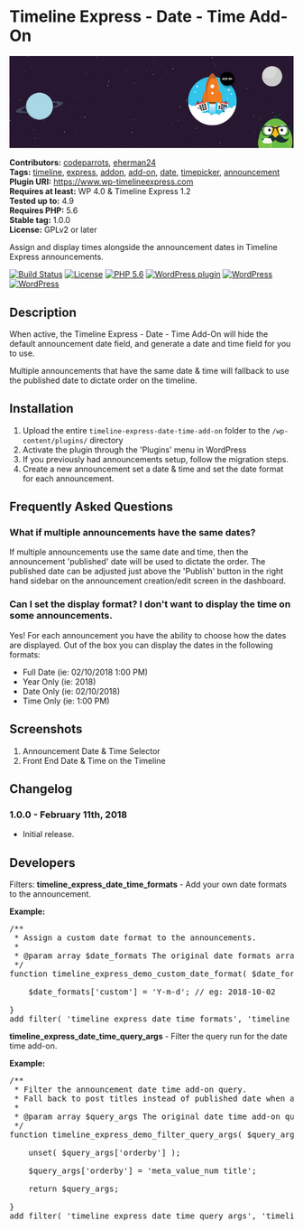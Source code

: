 # Timeline Express - Date - Time Add-On #
![Banner Image](wp-org-assets/banner-772x250.jpg)

**Contributors:** [codeparrots](https://profiles.wordpress.org/codeparrots), [eherman24](https://profiles.wordpress.org/eherman24)  
**Tags:** [timeline](https://wordpress.org/plugins/tags/timeline/), [express](https://wordpress.org/plugins/tags/express/), [addon](https://wordpress.org/plugins/tags/addon/), [add-on](https://wordpress.org/plugins/tags/add-on/), [date](https://wordpress.org/plugins/tags/date/), [timepicker](https://wordpress.org/plugins/tags/timepicker/), [announcement](https://wordpress.org/plugins/tags/announcement/)  
**Plugin URI:** https://www.wp-timelineexpress.com  
**Requires at least:** WP 4.0 & Timeline Express 1.2  
**Tested up to:** 4.9  
**Requires PHP:** 5.6  
**Stable tag:** 1.0.0  
**License:** GPLv2 or later  

Assign and display times alongside the announcement dates in Timeline Express announcements.

[![Build Status](https://travis-ci.org/codeparrots/timeline-express-date-time-add-on.svg?branch=master)](https://travis-ci.org/codeparrots/timeline-express-date-time-add-on) [![License](https://img.shields.io/badge/license-GPL--2.0-brightgreen.svg)](https://github.com/codeparrots/timeline-express-date-time-add-on/blob/master/license.txt) [![PHP 5.6](https://img.shields.io/badge/php-5.6-8892bf.svg)](https://secure.php.net/supported-versions.php) [![WordPress plugin](https://img.shields.io/wordpress/plugin/v/timeline-express-date-time-add-on.svg)](https://wordpress.org/plugins/timeline-express-date-time-add-on/) [![WordPress](https://img.shields.io/wordpress/v/timeline-express-date-time-add-on.svg)](https://img.shields.io/wordpress/v/timeline-express-date-time-add-on.svg) [![WordPress](https://img.shields.io/wordpress/plugin/dt/timeline-express-date-time-add-on.svg)](https://wordpress.org/plugins/timeline-express-date-time-add-on/)  

## Description ##

When active, the Timeline Express - Date - Time Add-On will hide the default announcement date field, and generate a date and time field for you to use.

Multiple announcements that have the same date & time will fallback to use the published date to dictate order on the timeline.

## Installation ##
1. Upload the entire `timeline-express-date-time-add-on` folder to the `/wp-content/plugins/` directory
2. Activate the plugin through the 'Plugins' menu in WordPress
3. If you previously had announcements setup, follow the migration steps.
4. Create a new announcement set a date & time and set the date format for each announcement.

## Frequently Asked Questions ##

### What if multiple announcements have the same dates? ###
If multiple announcements use the same date and time, then the announcement 'published' date will be used to dictate the order. The published date can be adjusted just above the 'Publish' button in the right hand sidebar on the announcement creation/edit screen in the dashboard.

### Can I set the display format? I don't want to display the time on some announcements. ###
Yes! For each announcement you have the ability to choose how the dates are displayed. Out of the box you can display the dates in the following formats:

- Full Date (ie: 02/10/2018 1:00 PM)
- Year Only (ie: 2018)
- Date Only (ie: 02/10/2018)
- Time Only (ie: 1:00 PM)

## Screenshots ##
1. Announcement Date & Time Selector
2. Front End Date & Time on the Timeline

## Changelog ##

### 1.0.0 - February 11th, 2018 ###
* Initial release.

## Developers ##

Filters:
<strong>timeline_express_date_time_formats</strong> - Add your own date formats to the announcement.

**Example:**
<pre>
/**
 * Assign a custom date format to the announcements.
 *
 * @param array $date_formats The original date formats array.
 */
function timeline_express_demo_custom_date_format( $date_formats ) {

	$date_formats['custom'] = 'Y-m-d'; // eg: 2018-10-02

}
add_filter( 'timeline_express_date_time_formats', 'timeline_express_demo_custom_date_format' );
</pre>

<strong>timeline_express_date_time_query_args</strong> - Filter the query run for the date time add-on.

**Example:**
<pre>
/**
 * Filter the announcement date time add-on query.
 * Fall back to post titles instead of published date when announcements contain the same date-time values.
 *
 * @param array $query_args The original date time add-on query arguments.
 */
function timeline_express_demo_filter_query_args( $query_args ) {

	unset( $query_args['orderby'] );

	$query_args['orderby'] = 'meta_value_num title';

	return $query_args;

}
add_filter( 'timeline_express_date_time_query_args', 'timeline_express_demo_filter_query_args' );
</pre>
